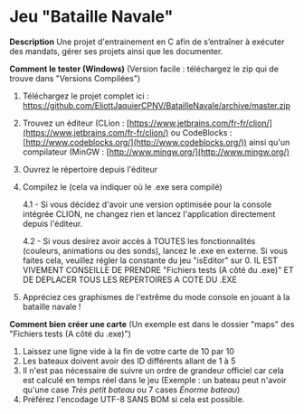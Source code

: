 # Jeu "Bataille Navale"
**Description**
Une projet d'entrainement en C afin de s’entraîner à exécuter des mandats, gérer ses projets ainsi que les documenter. 

**Comment le tester (Windows)**
 (Version facile : téléchargez le zip qui de trouve dans "Versions Compilées")
 1. Téléchargez le projet complet ici : https://github.com/EliottJaquierCPNV/BatailleNavale/archive/master.zip
 2. Trouvez un éditeur (CLion : [https://www.jetbrains.com/fr-fr/clion/](https://www.jetbrains.com/fr-fr/clion/) ou CodeBlocks : [http://www.codeblocks.org/](http://www.codeblocks.org/)) ainsi qu'un compilateur (MinGW : [http://www.mingw.org/](http://www.mingw.org/)
 3. Ouvrez le répertoire depuis l'éditeur 
 4. Compilez le (cela va indiquer où le .exe sera compilé)
 
      4.1 - Si vous décidez d'avoir une version optimisée pour la console intégrée CLION, ne changez rien et lancez l'application directement depuis l'éditeur.
 
      4.2 - Si vous desirez avoir accès à TOUTES les fonctionnalités (couleurs, animations ou des sonds), lancez le .exe en externe. Si vous faites cela, veuillez régler la constante du jeu "isEditor" sur 0. IL EST VIVEMENT CONSEILLE DE PRENDRE "Fichiers tests (A côté du .exe)" ET DE DEPLACER TOUS LES REPERTOIRES A COTE DU .EXE
 
 5. Appréciez ces graphismes de l'extrême du mode console en jouant à la bataille navale !

**Comment bien créer une carte**
(Un exemple est dans le dossier "maps" des "Fichiers tests (A côté du .exe)")

1. Laissez une ligne vide à la fin de votre carte de 10 par 10
2. Les bateaux doivent avoir des ID différents allant de 1 à 5
3. Il n'est pas nécessaire de suivre un ordre de grandeur officiel car cela est calculé en temps réel dans le jeu (Exemple : un bateau peut n'avoir qu'une case _Très petit bateau_ ou 7 cases _Énorme bateau_)
4. Préférez l'encodage UTF-8 SANS BOM si cela est possible.
